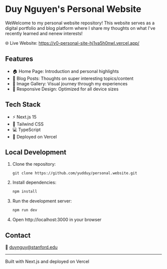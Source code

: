 # Duy Nguyen's Personal Website

WeWelcome to my personal website repository! This website serves as a digital portfolio and blog platform where I share my thoughts on what I've recently learned and nenew interests!

🌐 Live Website: https://v0-personal-site-hj1va5h0nwl.vercel.app/

## Features
- 🏠 Home Page: Introduction and personal highlights
- 📝 Blog Posts: Thoughts on super interesting topics/content
- 📸 Image Gallery: Visual journey through my experiences
- 📱 Responsive Design: Optimized for all device sizes

## Tech Stack
- ⚡ Next.js 15
- 🎨 Tailwind CSS
- 💻 TypeScript
- 🚀 Deployed on Vercel

## Local Development

1. Clone the repository:
   ```git
   git clone https://github.com/yudduy/personal.website.git
   ```

2. Install dependencies:
   ```bash
   npm install
   ```

3. Run the development server:
   ```bash
   npm run dev
   ```
4. Open http://localhost:3000 in your browser

## Contact
📧 duynguy@stanford.edu

---
Built with Next.js and deployed on Vercel

